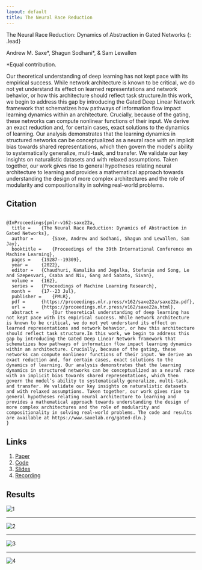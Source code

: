```yaml
---
layout: default
title: The Neural Race Reduction
---
```


The Neural Race Reduction: Dynamics of Abstraction in Gated Networks
{: .lead}

Andrew M. Saxe\*, Shagun Sodhani\*, & Sam Lewallen

*Equal contribution.

Our theoretical understanding of deep learning has not kept pace with its empirical success. While network architecture is known to be critical, we do not yet understand its effect on learned representations and network behavior, or how this architecture should reflect task structure.In this work, we begin to address this gap by introducing the Gated Deep Linear Network framework that schematizes how pathways of information flow impact learning dynamics within an architecture. Crucially, because of the gating, these networks can compute nonlinear functions of their input. We derive an exact reduction and, for certain cases, exact solutions to the dynamics of learning. Our analysis demonstrates that the learning dynamics in structured networks can be conceptualized as a neural race with an implicit bias towards shared representations, which then govern the model's ability to systematically generalize, multi-task, and transfer. We validate our key insights on naturalistic datasets and with relaxed assumptions. Taken together, our work gives rise to general hypotheses relating neural architecture to learning and provides a mathematical approach towards understanding the design of more complex architectures and the role of modularity and compositionality in solving real-world problems. 

## Citation

```

@InProceedings{pmlr-v162-saxe22a,
  title = 	 {The Neural Race Reduction: Dynamics of Abstraction in Gated Networks},
  author =       {Saxe, Andrew and Sodhani, Shagun and Lewallen, Sam Jay},
  booktitle = 	 {Proceedings of the 39th International Conference on Machine Learning},
  pages = 	 {19287--19309},
  year = 	 {2022},
  editor = 	 {Chaudhuri, Kamalika and Jegelka, Stefanie and Song, Le and Szepesvari, Csaba and Niu, Gang and Sabato, Sivan},
  volume = 	 {162},
  series = 	 {Proceedings of Machine Learning Research},
  month = 	 {17--23 Jul},
  publisher =    {PMLR},
  pdf = 	 {https://proceedings.mlr.press/v162/saxe22a/saxe22a.pdf},
  url = 	 {https://proceedings.mlr.press/v162/saxe22a.html},
  abstract = 	 {Our theoretical understanding of deep learning has not kept pace with its empirical success. While network architecture is known to be critical, we do not yet understand its effect on learned representations and network behavior, or how this architecture should reflect task structure.In this work, we begin to address this gap by introducing the Gated Deep Linear Network framework that schematizes how pathways of information flow impact learning dynamics within an architecture. Crucially, because of the gating, these networks can compute nonlinear functions of their input. We derive an exact reduction and, for certain cases, exact solutions to the dynamics of learning. Our analysis demonstrates that the learning dynamics in structured networks can be conceptualized as a neural race with an implicit bias towards shared representations, which then govern the model’s ability to systematically generalize, multi-task, and transfer. We validate our key insights on naturalistic datasets and with relaxed assumptions. Taken together, our work gives rise to general hypotheses relating neural architecture to learning and provides a mathematical approach towards understanding the design of more complex architectures and the role of modularity and compositionality in solving real-world problems. The code and results are available at https://www.saxelab.org/gated-dln.}
}

```

## Links

1. [Paper](https://proceedings.mlr.press/v162/saxe22a.html)
2. [Code](https://github.com/facebookresearch/gated-dln)
3. [Slides](slides.pdf)
4. [Recording]()


## Results

![1](https://user-images.githubusercontent.com/1321193/178050252-d0b92650-a92b-4af9-8e9e-970157120995.png)

------------

![2](https://user-images.githubusercontent.com/1321193/178050257-4749f6cd-db7a-4464-aa85-7fe64ab8cfbf.png)

------------

![3](https://user-images.githubusercontent.com/1321193/178050270-e25b43fd-707f-4c9c-813e-245ebaedff1b.png)

------------

![4](https://user-images.githubusercontent.com/1321193/178050404-33ee4e79-0a40-4d19-8bc3-4c16948b78b0.png)

